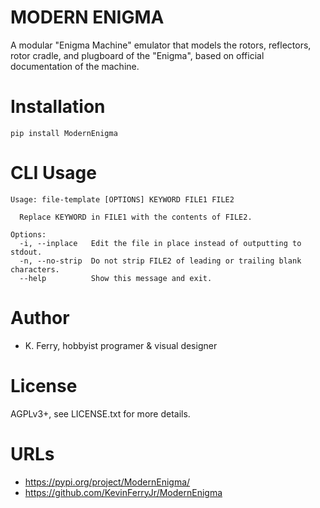 # MODERN ENIGMA #
A modular "Enigma Machine" emulator that models the rotors, reflectors, rotor cradle, and plugboard of the "Enigma", based on official documentation of the machine.

# Installation

```
pip install ModernEnigma
```

# CLI Usage

```
Usage: file-template [OPTIONS] KEYWORD FILE1 FILE2

  Replace KEYWORD in FILE1 with the contents of FILE2.

Options:
  -i, --inplace   Edit the file in place instead of outputting to stdout.
  -n, --no-strip  Do not strip FILE2 of leading or trailing blank characters.
  --help          Show this message and exit.
```

# Author

* K. Ferry, hobbyist programer & visual designer

# License

AGPLv3+, see LICENSE.txt for more details.

# URLs

* https://pypi.org/project/ModernEnigma/
* https://github.com/KevinFerryJr/ModernEnigma
